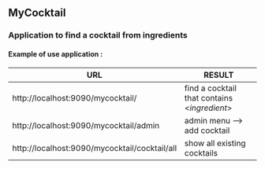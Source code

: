 ## MyCocktail

### Application to find a cocktail from ingredients

#### Example of use application :

| URL                                                  | RESULT                                         |
|------------------------------------------------------|------------------------------------------------|
| http://localhost:9090/mycocktail/                    | find a cocktail that contains <*ingredient*>   |
| http://localhost:9090/mycocktail/admin               | admin menu --> add cocktail                    |
| http://localhost:9090/mycocktail/cocktail/all        | show all existing cocktails                    |